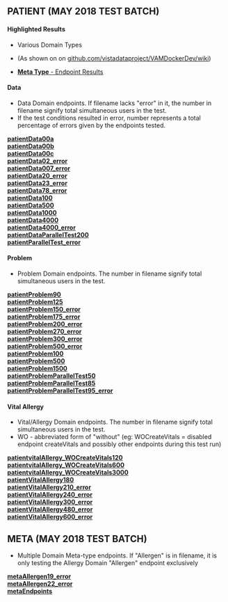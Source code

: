 ## PATIENT (MAY 2018 TEST BATCH)

#### Highlighted Results 

 * Various Domain Types
 * (As shown on on [github.com/vistadataproject/VAMDockerDev/wiki](https://github.com/vistadataproject/VAMDockerDev/wiki/VICS-Endpoint-Stress-Test-Results))

* [ **Meta Type** - Endpoint Results](https://sidjtd.github.io/documentation/metaEndpoint/index.html)


#### Data

* Data Domain endpoints. If filename lacks "error" in it, the number in filename signify total simultaneous users in the test.
* If the test conditions resulted in error, number represents a total percentage of errors given by the endpoints tested.

[**patientData00a**](repo/patientData00a/index.html)<br>
[**patientData00b**](repo/patientData00b/index.html)<br>
[**patientData00c**](repo/patientData00c/index.html)<br>
[**patientData02_error**](repo/patientData02_error/index.html)<br>
[**patientData007_error**](repo/patientData007_error/index.html)<br>
[**patientData20_error**](repo/patientData20_error/index.html)<br>
[**patientData23_error**](repo/patientData23_error/index.html)<br>
[**patientData78_error**](repo/patientData78_error/index.html)<br>
[**patientData100**](repo/patientData100/index.html)<br>
[**patientData500**](repo/patientData500/index.html)<br>
[**patientData1000**](repo/patientData1000/index.html)<br>
[**patientData4000**](repo/patientData4000/index.html)<br>
[**patientData4000_error**](repo/patientData4000_error/index.html)<br>
[**patientDataParallelTest200**](repo/patientDataParallelTest200/index.html)<br>
[**patientParallelTest_error**](repo/patientParallelTest_error/index.html)<br>

#### Problem

* Problem Domain endpoints. The number in filename signify total simultaneous users in the test. 


[**patientProblem90**](repo/patientProblem90/index.html)<br>
[**patientProblem125**](repo/patientProblem125/index.html)<br>
[**patientProblem150_error**](repo/patientProblem150_error/index.html)<br>
[**patientProblem175_error**](repo/patientProblem175_error/index.html)<br>
[**patientProblem200_error**](repo/patientProblem200_error/index.html)<br>
[**patientProblem270_error**](repo/patientProblem270_error/index.html)<br>
[**patientProblem300_error**](repo/patientProblem300_error/index.html)<br>
[**patientProblem500_error**](repo/patientProblem500_error/index.html)<br>
[**patientProblem100**](repo/patientProblem100/index.html)<br>
[**patientProblem500**](repo/patientProblem500/index.html)<br>
[**patientProblem1500**](repo/patientProblem1500/index.html)<br>
[**patientProblemParallelTest50**](repo/problemParallelTest50/index.html)<br>
[**patientProblemParallelTest85**](repo/problemParallelTest85/index.html)<br>
[**patientProblemParallelTest95_error**](repo/problemParallelTest95_error/index.html)<br>

#### Vital Allergy


* Vital/Allergy Domain endpoints. The number in filename signify total simultaneous users in the test.
* WO - abbreviated form of "without" (eg: WOCreateVitals = disabled endpoint createVitals and possibly other endpoints during this test run)

[**patientvitalAllergy_WOCreateVitals120**](repo/patientvitalAllergy_WOCreateVitals120/index.html)<br>
[**patientvitalAllergy_WOCreateVitals600**](repo/patientvitalAllergy_WOCreateVitals600/index.html)<br>
[**patientvitalAllergy_WOCreateVitals3000**](repo/patientvitalAllergy_WOCreateVitals3000/index.html)<br>
[**patientVitalAllergy180**](repo/patientVitalAllergy180/index.html)<br>
[**patientVitalAllergy210_error**](repo/patientVitalAllergy210_error/index.html)<br>
[**patientVitalAllergy240_error**](repo/patientVitalAllergy240_error/index.html)<br>
[**patientVitalAllergy300_error**](repo/patientVitalAllergy300_error/index.html)<br>
[**patientVitalAllergy480_error**](repo/patientVitalAllergy480_error/index.html)<br>
[**patientVitalAllergy600_error**](repo/patientVitalAllergy600_error/index.html)<br>


## META (MAY 2018 TEST BATCH)

* Multiple Domain Meta-type endpoints. If "Allergen" is in filename, it is only testing the Allergy Domain "Allergen" endpoint exclusively

[**metaAllergen19_error**](repo/metaAllergen19_error/index.html)<br>
[**metaAllergen22_error**](repo/metaAllergen22_error/index.html)<br>
[**metaEndpoints**](repo/metaEndpoints/index.html)<br>

